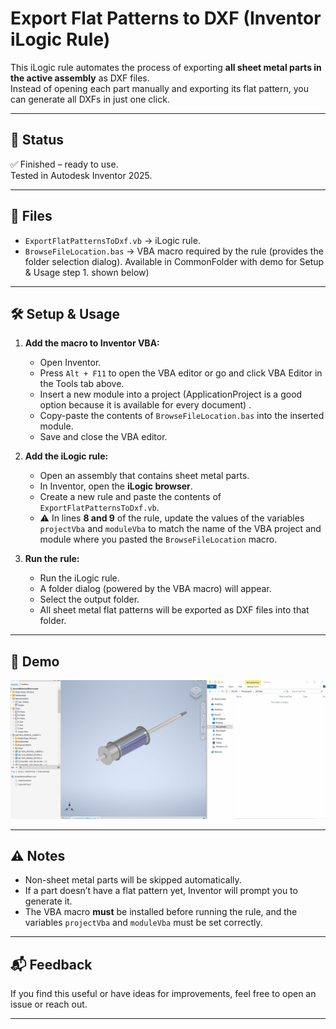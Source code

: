 # Export Flat Patterns to DXF (Inventor iLogic Rule)

This iLogic rule automates the process of exporting **all sheet metal parts in the active assembly** as DXF files.  
Instead of opening each part manually and exporting its flat pattern, you can generate all DXFs in just one click.

---

## 🚦 Status
✅ Finished – ready to use.  
Tested in Autodesk Inventor 2025.  

---

## 📂 Files
- `ExportFlatPatternsToDxf.vb` → iLogic rule.  
- `BrowseFileLocation.bas` → VBA macro required by the rule (provides the folder selection dialog). Available in CommonFolder with demo for Setup & Usage step 1. shown below)

---

## 🛠️ Setup & Usage
1. **Add the macro to Inventor VBA:**
   - Open Inventor.  
   - Press `Alt + F11` to open the VBA editor or go and click VBA Editor in the Tools tab above.  
   - Insert a new module into a project (ApplicationProject is a good option because it is available for every document) .  
   - Copy-paste the contents of `BrowseFileLocation.bas` into the inserted module.
   - Save and close the VBA editor.  

2. **Add the iLogic rule:**
   - Open an assembly that contains sheet metal parts. 
   - In Inventor, open the **iLogic browser**.  
   - Create a new rule and paste the contents of `ExportFlatPatternsToDxf.vb`.  
   - ⚠️ In lines **8 and 9** of the rule, update the values of the variables `projectVba` and `moduleVba` to match the name of the VBA project and module where you pasted the `BrowseFileLocation` macro.  

3. **Run the rule:** 
   - Run the iLogic rule.  
   - A folder dialog (powered by the VBA macro) will appear.  
   - Select the output folder.  
   - All sheet metal flat patterns will be exported as DXF files into that folder.  

---

## 🎥 Demo
![DXF Export Demo](examples/ExportFlatPatternsToDxf.gif)  
 

---

## ⚠️ Notes
- Non-sheet metal parts will be skipped automatically.  
- If a part doesn’t have a flat pattern yet, Inventor will prompt you to generate it.  
- The VBA macro **must** be installed before running the rule, and the variables `projectVba` and `moduleVba` must be set correctly.  

---

## 📬 Feedback
If you find this useful or have ideas for improvements, feel free to open an issue or reach out.  

---
